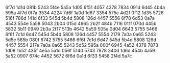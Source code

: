 6f7d 1d1d 081b 5243 5f4e 5a5a 1d05 6f51
4057 4378 7834 091d 6d45 4b4a 595a 4f7d
0f7a 3534 4224 7d6f 1a0d 1d67 3354 575c
4d2f 0f12 1d35 5726 516f 786d 141d 6f33
545d 5b4d 5808 126d 4457 5556 6f78 6d53
0a7a 4543 554e 5a58 5043 2b04 015d 4965
2b2f 484b 7116 011f 070d 445b 5832 5b11
0949 2b3a 2f17 513b 4642 5a59 505e 0d04
6643 5755 5466 6f6f 7c1d 6d47 545d 5b4d
5808 126d 4457 5554 2179 7a0a 0a65 5243
5d5e 585b 080f 6742 5755 5466 6f6f 7c1d
6d47 545d 5b4d 5808 126d 4457 5554 217e
7a0a 0a65 5243 5d52 595a 000f 6945 4a52
4378 7873 1d08 1b52 435f 4e5a 5a1d 056f
5140 5743 7878 340d 1d6d 454b 4a59 5a52
0907 674c 4452 5672 6f6d 0a1d 6f33 5458
2f4d 5a7c 
